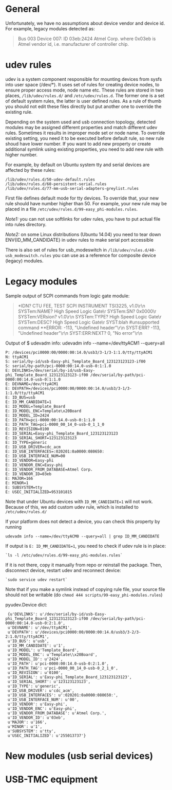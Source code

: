 
General
===

Unfortunately, we have no assumptions about device vendor and device id. For 
example, legacy modules detected as:
> Bus 003 Device 007: ID 03eb:2424 Atmel Corp.
where 0x03eb is Atmel vendor id, i.e. manufacturer of controller chip.


udev rules
=====

udev is a system component responsible for mounting devices from sysfs into 
user space (/dev/*). It uses set of rules for creating device nodes, to ensure 
proper access mode, node name etc. These rules are stored in two places, 
`/lib/udev/rules.d/` and `/etc/udev/rules.d`. The former one is a set of 
default system rules, the latter is user defined rules. As a rule of thumb you 
should not edit these files directly but put another one to override the
existing rule.

Depending on the system used and usb connection topology, detected modules may
be assigned different properties and match different udev rules. Sometimes it 
results in improper mode set or node name. To override existing setting, you
need it to be executed before default rule, so new rule shoud have lower 
number. If you want to add new property or create additional symlink using 
existing properties, you need to add new rule with higher number.

For example, by default on Ubuntu system tty and serial devices are affected 
by these rules:

    /lib/udev/rules.d/50-udev-default.rules
    /lib/udev/rules.d/60-persistent-serial.rules
    /lib/udev/rules.d/77-mm-usb-serial-adapters-greylist.rules

First file defines default mode for tty devices. To override that, your new rule should have number higher than 50.
For example, your new rule may be placed in a file `/etc/udev/rules.d/99-easy_phi-modules.rules`.

*Note1:* you can not use softlinks for udev rules, you have to put actual file into rules directory.

*Note2:* on some Linux distributions (Ubuntu 14.04) you need to tear down ENV{ID_MM_CANDIDATE} in udev rules to make
serial port accessible

There is also set of rules for usb_modeswitch in `/lib/udev/rules.d/40-usb_modeswitch.rules` you can use as a reference
for composite device (legacy) modules.


Legacy modules
====

Sample output of SCPI commands from logic gate module:
> *IDN?
    CTU FEE, TEST SCPI INSTRUMENT TSI3225, v1.0\r\n
> SYSTem:NAME?
    High Speed Logic Gate\r
> SYSTem:SN?
    0x0000\r
> SYSTem:VERsion?
    v1.0\r\n
> SYSTem:TYPE?
    High Speed Logic Gate\r
> SYSTem:DESC?
    High Speed Logic Gate\r
> SYST:blah #unsupported command
    **ERROR: -113, "Undefined header"\r\n
> SYST:ERR?
    -113, "Undefined header"\r\n
> SYST:ERR:NEXT?
    0, "No error"\r\n

Output of $ udevadm info:
udevadm info --name=/dev/ttyACM1 --query=all

    P: /devices/pci0000:00/0000:00:14.0/usb3/3-1/3-1:1.0/tty/ttyACM1
    N: ttyACM1
    S: serial/by-id/usb-Easy-phi_Template_Board_123123123123-if00
    S: serial/by-path/pci-0000:00:14.0-usb-0:1:1.0
    E: DEVLINKS=/dev/serial/by-id/usb-Easy-phi_Template_Board_123123123123-if00 /dev/serial/by-path/pci-0000:00:14.0-usb-0:1:1.0
    E: DEVNAME=/dev/ttyACM1
    E: DEVPATH=/devices/pci0000:00/0000:00:14.0/usb3/3-1/3-1:1.0/tty/ttyACM1
    E: ID_BUS=usb
    E: ID_MM_CANDIDATE=1
    E: ID_MODEL=Template_Board
    E: ID_MODEL_ENC=Template\x20Board
    E: ID_MODEL_ID=2424
    E: ID_PATH=pci-0000:00:14.0-usb-0:1:1.0
    E: ID_PATH_TAG=pci-0000_00_14_0-usb-0_1_1_0
    E: ID_REVISION=0100
    E: ID_SERIAL=Easy-phi_Template_Board_123123123123
    E: ID_SERIAL_SHORT=123123123123
    E: ID_TYPE=generic
    E: ID_USB_DRIVER=cdc_acm
    E: ID_USB_INTERFACES=:020201:0a0000:080650:
    E: ID_USB_INTERFACE_NUM=00
    E: ID_VENDOR=Easy-phi
    E: ID_VENDOR_ENC=Easy-phi
    E: ID_VENDOR_FROM_DATABASE=Atmel Corp.
    E: ID_VENDOR_ID=03eb
    E: MAJOR=166
    E: MINOR=1
    E: SUBSYSTEM=tty
    E: USEC_INITIALIZED=953101815

Note that under Ubuntu devices with `ID_MM_CANDIDATE=1` will not work. Because 
of this, we add custom udev rule, which is installed to `/etc/udev/rules.d/`

If your platform does not detect a device, you can check this property by running

    udevadm info --name=/dev/ttyACM0 --query=all | grep ID_MM_CANDIDATE

If output is `E: ID_MM_CANDIDATE=1`, you need to check if udev rule is in place:

    `ls -l /etc/udev/rules.d/99-easy_phi-modules.rules`

If it is not there, copy it manually from repo or reinstall the package. Then, 
disconnect device, restart udev and reconnect device:

    `sudo service udev restart`

Note that if you make a symlink instead of copying rule file, your source file
should not be writable (do `chmod 444 scripts/99-easy_phi-modules.rules`)

pyudev.Device dict:

     {u'DEVLINKS': u'/dev/serial/by-id/usb-Easy-phi_Template_Board_123123123123-if00 /dev/serial/by-path/pci-0000:00:14.0-usb-0:2:1.0',
     u'DEVNAME': u'/dev/ttyACM1',
     u'DEVPATH': u'/devices/pci0000:00/0000:00:14.0/usb3/3-2/3-2:1.0/tty/ttyACM1',
     u'ID_BUS': u'usb',
     u'ID_MM_CANDIDATE': u'1',
     u'ID_MODEL': u'Template_Board',
     u'ID_MODEL_ENC': u'Template\\x20Board',
     u'ID_MODEL_ID': u'2424',
     u'ID_PATH': u'pci-0000:00:14.0-usb-0:2:1.0',
     u'ID_PATH_TAG': u'pci-0000_00_14_0-usb-0_2_1_0',
     u'ID_REVISION': u'0100',
     u'ID_SERIAL': u'Easy-phi_Template_Board_123123123123',
     u'ID_SERIAL_SHORT': u'123123123123',
     u'ID_TYPE': u'generic',
     u'ID_USB_DRIVER': u'cdc_acm',
     u'ID_USB_INTERFACES': u':020201:0a0000:080650:',
     u'ID_USB_INTERFACE_NUM': u'00',
     u'ID_VENDOR': u'Easy-phi',
     u'ID_VENDOR_ENC': u'Easy-phi',
     u'ID_VENDOR_FROM_DATABASE': u'Atmel Corp.',
     u'ID_VENDOR_ID': u'03eb',
     u'MAJOR': u'166',
     u'MINOR': u'1',
     u'SUBSYSTEM': u'tty',
     u'USEC_INITIALIZED': u'255013737'}

New modules (usb serial devices)
=====


USB-TMC equipment
=====
